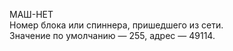 МАШ-НЕТ  
Номер блока или спиннера, пришедшего из сети.  
Значение по умолчанию — 255, адрес — 49114.